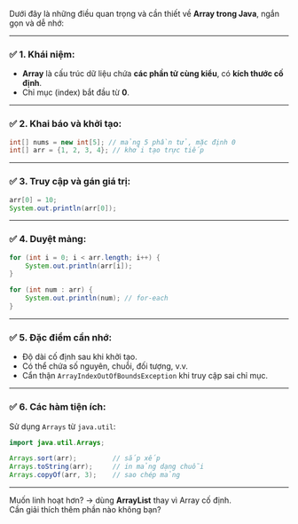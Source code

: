 Dưới đây là những điều quan trọng và cần thiết về **Array trong Java**, ngắn gọn và dễ nhớ:

---

### ✅ 1. Khái niệm:
- **Array** là cấu trúc dữ liệu chứa **các phần tử cùng kiểu**, có **kích thước cố định**.
- Chỉ mục (index) bắt đầu từ **0**.

---

### ✅ 2. Khai báo và khởi tạo:
```java
int[] nums = new int[5]; // mảng 5 phần tử, mặc định 0
int[] arr = {1, 2, 3, 4}; // khởi tạo trực tiếp
```

---

### ✅ 3. Truy cập và gán giá trị:
```java
arr[0] = 10;
System.out.println(arr[0]);
```

---

### ✅ 4. Duyệt mảng:
```java
for (int i = 0; i < arr.length; i++) {
    System.out.println(arr[i]);
}

for (int num : arr) {
    System.out.println(num); // for-each
}
```

---

### ✅ 5. Đặc điểm cần nhớ:
- Độ dài cố định sau khi khởi tạo.
- Có thể chứa số nguyên, chuỗi, đối tượng, v.v.
- Cẩn thận `ArrayIndexOutOfBoundsException` khi truy cập sai chỉ mục.

---

### ✅ 6. Các hàm tiện ích:
Sử dụng `Arrays` từ `java.util`:
```java
import java.util.Arrays;

Arrays.sort(arr);         // sắp xếp
Arrays.toString(arr);     // in mảng dạng chuỗi
Arrays.copyOf(arr, 3);    // sao chép mảng
```

---

Muốn linh hoạt hơn? → dùng **ArrayList** thay vì Array cố định.  
Cần giải thích thêm phần nào không bạn?